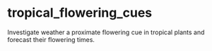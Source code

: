 # tropical_flowering_cues
 Investigate weather a proximate flowering cue in tropical plants and forecast their flowering times.
